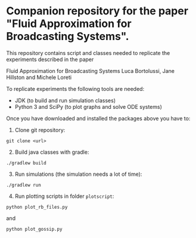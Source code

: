 # Companion repository for the paper "Fluid Approximation for Broadcasting Systems".

This repository contains script and classes needed to replicate the experiments described in the paper

Fluid Approximation for Broadcasting Systems
Luca Bortolussi, Jane Hillston and Michele Loreti

To replicate experiments the following tools are needed:
- JDK (to build and run simulation classes)
- Python 3 and SciPy (to plot graphs and solve ODE systems)

Once you have downloaded and installed the packages above you have to:


1. Clone git repository:

`git clone <url>`

2. Build java classes with gradle:

`./gradlew build`

3. Run simulations (the simulation needs a lot of time):

`./gradlew run`

4. Run plotting scripts in folder `plotscript`:

`python plot_rb_files.py`

and

`python plot_gossip.py`




